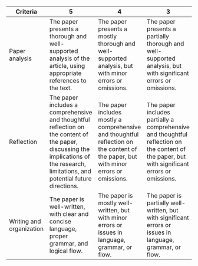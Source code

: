 | Criteria                 | 5                                                                                                                                                                                    | 4                                                                                                                                    | 3                                                                                                                                             | 2                                                                                                                                                | 1                                                                                                            |
|--------------------------|--------------------------------------------------------------------------------------------------------------------------------------------------------------------------------------|--------------------------------------------------------------------------------------------------------------------------------------|-----------------------------------------------------------------------------------------------------------------------------------------------|--------------------------------------------------------------------------------------------------------------------------------------------------|--------------------------------------------------------------------------------------------------------------|
| Paper analysis           | The paper presents a thorough and well-supported analysis of the article, using appropriate references to the text.                                                                  | The paper presents a mostly thorough and well-supported analysis, but with minor errors or omissions.                                | The paper presents a partially thorough and well-supported analysis, but with significant errors or omissions.                                | The paper does not effectively present a thorough and well-supported analysis, with multiple errors or omissions.                                | The paper does not attempt to present a thorough and well-supported analysis.                                |
| Reflection               | The paper includes a comprehensive and thoughtful reflection on the content of the paper, discussing the implications of the research, limitations, and potential future directions. | The paper includes mostly a comprehensive and thoughtful reflection on the content of the paper, but with minor errors or omissions. | The paper includes partially a comprehensive and thoughtful reflection on the content of the paper, but with significant errors or omissions. | The paper does not effectively include a comprehensive and thoughtful reflection on the content of the paper, with multiple errors or omissions. | The paper does not attempt to include a comprehensive and thoughtful reflection on the content of the paper. |
| Writing and organization | The paper is well-written, with clear and concise language, proper grammar, and logical flow.                                                                                        | The paper is mostly well-written, but with minor errors or issues in language, grammar, or flow.                                     | The paper is partially well-written, but with significant errors or issues in language, grammar, or flow.                                     | The paper is poorly written, with multiple errors or issues in language, grammar, or flow.                                                       | The paper is not written in a clear, organized or structured way.                                            |
